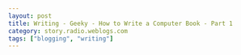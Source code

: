```yaml
---
layout: post
title: Writing - Geeky - How to Write a Computer Book - Part 1
category: story.radio.weblogs.com
tags: ["blogging", "writing"]
---
```

<head>
<meta http-equiv="Content-Type" content="text/html; charset=UTF-8">
    <meta http-equiv="Expires" content="Mon, 01 Jan 1990 01:00:00 GMT">
    <title>Writing : Geeky : How to Write a Computer Book - Part 1</title>
    <style type="text/css">
      body {
        margin-top: 0px;
        margin-left: 0px;
        margin-right: 0px;
        margin-bottom: 0px;
        }

      body, td, p {
        font-family: verdana, sans-serif;
        font-size: 90%;
        }

      h2 { 
        font-family: Verdana, Arial, Helvetica, sans-serif; font-size: 24px; font-weight: bold
        }
      .header {
        font-family: Verdana, Arial, Helvetica, sans-serif; font-size: 40px; font-weight: bold
        }
      .realsmall {
        font-family: Verdana, Arial, Helvetica, sans-serif; font-size: 9px;
        }
      .small {
        font-family: Verdana, Arial, Helvetica, sans-serif; font-size: 10px;
        }
      </style>
    </head>

| 

 |

| ![](http://radio.weblogs.com/0103807/images/trans60x60.gif)  
 | Last updated: 6/16/2002; 10:22:16 AM  
 | ![](http://radio.weblogs.com/0103807/images/trans60x60.gif) |

| ![](http://radio.weblogs.com/0103807/images/trans60x1.gif)  
 | 

<font size="+3"><b><a href="http://radio.weblogs.com/0103807/" style="color:black; text-decoration:none">The FuzzyBlog!</a></b></font>  
_Marketing 101. Consulting 101. PHP Consulting. Random geeky stuff. I Blog Therefore I Am._

<font size="+1"><b>Writing : Geeky : How to Write a Computer Book - Part 1</b></font>

Background Credentials:

- Author of one computer book "The Electronic Publishing Construction Kit" by John Wiley and Sons 
- Author of roughly 1/3 of the forthcoming book "Blogging Essentials" by O'Reilly and Associates 
- Multiple articles published. 
- Used to sell technology to publishing firms for 9 years. 
- Spent 3 1/2 years working at the world's largest CD-ROM company which sold largely to publishers. 
- Daily, successful blogger.

With that out of the way, I think I can say that I know at least a little about writing about technology and even about writing computer books.&nbsp; I just (about 9 - 10 hours ago) wrapped a book writing project, Blogging Essentials, and, within 4 hours, I was on the phone to Italy discussing a new book project with the founder and editor of [www.phpbeginner.com](http://www.phpbeginner.com/).&nbsp; I thought that what we discussed would be very useful to new authors and, perhaps, to experienced authors.&nbsp;

## The Computer Book Writing Process - Overview 

Here is the basic process that you go thru once you decide "I can write a book about geeky topic X".

1. **Money**.&nbsp; Visions of $$$ dance in your head.&nbsp; You think, you dream.
2. **Publisher**.&nbsp; You need to find multiple publishers to whom you can sell it.&nbsp; And then you need to research how they want a proposal done.&nbsp; You guessed it -- everyone is different.&nbsp; You'll write N proposals all about 15% - 25 % different (think of it as porting code across different \*nix versions and you'll do nicely).
3. **Proposal**.&nbsp; You have to write it.
4. **Back and Forth**.&nbsp; 
5. **Picking an Editor**.
6. **Contract**.&nbsp; 
7. **Writing**.&nbsp; 
8. **Editing**.&nbsp; 
9. **Writing**.&nbsp; 
10. **Editing**.&nbsp; 
11. **Cover Design**.&nbsp; 
12. **Your Next Book**.&nbsp; 

## Step 1: Money.&nbsp; What Do I Get?

Let's be very, very honest here -- **not all that much**.&nbsp; It is my opinion that the computer book publishing game is currently rigged against the authors and that we are basically manipulated by publishers who know that the appeal of having your name on a cover or on Amazon is important to us.&nbsp; This isn't a common opinion and I don't really care.&nbsp; Agree or disagree -- it matters not.&nbsp; Bear in mind that I have written 2 computer books and I do have some basis for saying this.&nbsp; I also talked with a literary agent on the computer book writing process as well as a former best selling computer book author (who now is again a tech writer) and their comments included:

&nbsp;

Out of respect for both of these individuals and&nbsp;a desire to post this quickly, I have not included their attribution information.&nbsp; If this article proves popular then I'll see if either is willing to go on record.

## Who Can I Write a Computer Book For?

The different publishing companies that product computer books, in the United States, include:

- O'Reilly and Associates.&nbsp; Home Page.&nbsp; Author Submission Info.&nbsp; Sample Amazon Book. 
- Sams.&nbsp; Home Page.&nbsp; Submission Info.&nbsp; Sample Amazon Book. 
- New Riders.&nbsp; Home Page.&nbsp; Submission Info.&nbsp; Sample Amazon Book.

## The Proposal

&nbsp;

## The Computer Book Writing Process - Overview 

&nbsp;

## The Computer Book Writing Process - Overview 

&nbsp;

  
  

<script language="JavaScript" type="text/javascript"><!--
	var imageUrl = "http://subhonker6.userland.com/weblogStats/count.gif";
	var imageTag = "<img src=\"" + imageUrl + "?group=radio1&usernum=103807&referer=" + escape (document.referrer) + "\" height=\"1\" width=\"1\">";
	document.write (imageTag);
	//--></script>

 | ![](http://radio.weblogs.com/0103807/images/trans60x1.gif)  
 |
| ![](http://radio.weblogs.com/0103807/images/trans60x60.gif)  
 | Copyright 2002 © The FuzzyStuff  
 | ![](http://radio.weblogs.com/0103807/images/trans60x60.gif)  
 |

